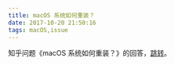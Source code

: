 ```yaml
---
title: macOS 系统如何重装？
date: 2017-10-20 21:50:16
tags: macOS,issue
---
```


知乎问题《macOS 系统如何重装？》的回答，[跳转](https://www.zhihu.com/question/21454213/answer/190867646)。
<!--more-->